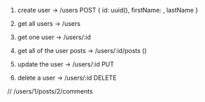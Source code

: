 1. create user -> /users POST 
   {
     id: uuid(),
     firstName: ,
     lastName
   }

2. get all users -> /users
3. get one user -> /users/:id
4. get all of the user posts -> /users/:id/posts ()
5. update the user -> /users/:id PUT
6. delete a user -> /users/:id DELETE

// /users/1/posts/2/comments